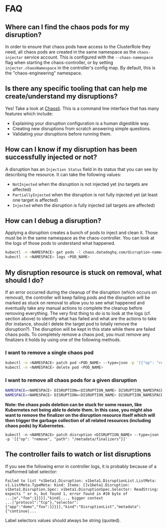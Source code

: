 # FAQ

## Where can I find the chaos pods for my disruption?

In order to ensure that chaos pods have access to the ClusterRole they need, all chaos pods are created in the same namespace as the `chaos-injector`
 service account. This is configured with the `--chaos-namespace` flag when starting the chaos-controller, or by setting `injector.chaosNamespace` in the controller's config map. By default, this is the "chaos-engineering" namespace.

## Is there any specific tooling that can help me create/understand my disruptions?

Yes! Take a look at [Chaosli](../cli/chaosli/README.md). This is a command line interface that has many features which include:

- Explaining your disruption configuration is a human digestible way.
- Creating new disruptions from scratch answering simple questions.
- Validating your disruptions before running them.

## How can I know if my disruption has been successfully injected or not?

A disruption has an `Injection Status` field in its status that you can see by describing the resource. It can take the following values:

* `NotInjected` when the disruption is not injected yet (no targets are affected)
* `PartiallyInjected` when the disruption is not fully injected yet (at least one target is affected)
* `Injected` when the disruption is fully injected (all targets are affected)

## How can I debug a disruption?

Applying a disruption creates a bunch of pods to inject and clean it. Those must be in the same namespace as the chaos-controller. You can look at the logs of those pods to understand what happened.

```sh
kubectl -n <NAMESPACE> get pods -l chaos.datadoghq.com/disruption-name=<DISRUPTION_NAME> -l chaos.datadoghq.com/disruption-namespace=<DISRUPTION_NAMESPACE>
kubectl -n <NAMESPACE> logs <POD_NAME>
```

## My disruption resource is stuck on removal, what should I do?

If an error occurred during the cleanup of the disruption (which occurs on removal), the controller will keep failing pods and the disruption will be marked as stuck on removal to allow you to see what happened and eventually take any manual actions to complete the cleanup before removing everything. The very first thing to do is to look at the logs (cf. section above) to identify what has failed and what are the actions to take (for instance, should I delete the target pod to totally remove the disruption?). The disruption will be kept in this state while there are failed chaos pods. To completely remove a chaos pod, you must remove any finalizers it holds by using one of the following methods.

### I want to remove a single chaos pod

```sh
kubectl -n <NAMESPACE> patch pod <POD_NAME> --type=json -p '[{"op": "remove", "path": "/metadata/finalizers"}]'
kubectl -n <NAMESPACE> delete pod <POD_NAME>
```

### I want to remove all chaos pods for a given disruption

```sh
NAMESPACE=<NAMESPACE> DISRUPTION=<DISRUPTION_NAME> DISRUPTION_NAMESPACE=<DISRUPTION_NAMESPACE>; kubectl -n ${NAMESPACE} get -ojson pods -l chaos.datadoghq.com/disruption-name=${DISRUPTION},chaos.datadoghq.com/disruption-namespace=${DISRUPTION_NAMESPACE} | jq -r '.items[].metadata.name' | xargs -I{} kubectl -n ${NAMESPACE} patch pod {} --type=json -p '[{"op": "remove", "path": "/metadata/finalizers"}]'
NAMESPACE=<NAMESPACE> DISRUPTION=<DISRUPTION_NAME> DISRUPTION_NAMESPACE=<DISRUPTION_NAMESPACE>; kubectl -n ${NAMESPACE} get -ojson pods -l chaos.datadoghq.com/disruption-name=${DISRUPTION},chaos.datadoghq.com/disruption-namespace=${DISRUPTION_NAMESPACE} | jq -r '.items[].metadata.name' | xargs -I{} kubectl -n ${NAMESPACE} delete pod {}
```

**Note: the chaos pods deletion can be stuck for some reason, like Kubernetes not being able to delete them. In this case, you might also want to remove the finalizer on the disruption resource itself which will then trigger the garbage collection of all related resources (including chaos pods) by Kubernetes.**

```
kubectl -n <NAMESPACE> patch disruption <DISRUPTION_NAME> --type=json -p '[{"op": "remove", "path": "/metadata/finalizers"}]'
```

## The controller fails to watch or list disruptions

If you see the following error in controller logs, it is probably because of a malformed label selector:

```
Failed to list *v1beta1.Disruption: v1beta1.DisruptionList.ListMeta: v1.ListMeta.TypeMeta: Kind: Items: []v1beta1.Disruption: v1beta1.Disruption.Spec: v1beta1.DisruptionSpec.Selector: ReadString: expects " or n, but found 1, error found in #10 byte of ...|o","foo":1}}}],"kind|..., bigger context ...|"protocol":"tcp"},"selector":{"app":"demo","foo":1}}}],"kind":"DisruptionList","metadata":{"continue|...
```

Label selectors values should always be string (quoted).
